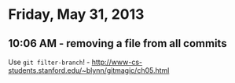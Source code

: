 # Friday, May 31, 2013

## 10:06 AM - removing a file from all commits

Use `git filter-branch`! -
http://www-cs-students.stanford.edu/~blynn/gitmagic/ch05.html
